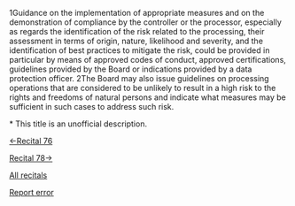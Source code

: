 
1Guidance on the implementation of appropriate measures and on the demonstration of compliance by the controller or the processor, especially as regards the identification of the risk related to the processing, their assessment in terms of origin, nature, likelihood and severity, and the identification of best practices to mitigate the risk, could be provided in particular by means of approved codes of conduct, approved certifications, guidelines provided by the Board or indications provided by a data protection officer. 2The Board may also issue guidelines on processing operations that are considered to be unlikely to result in a high risk to the rights and freedoms of natural persons and indicate what measures may be sufficient in such cases to address such risk.


\* This title is an unofficial description.




[←Recital 76](https://gdpr-info.eu/recitals/no-76/ "76 - Risk Assessment")


[Recital 78→](https://gdpr-info.eu/recitals/no-78/ "78 - Appropriate Technical and Organisational Measures")


[All recitals](https://gdpr-info.eu/recitals/)

[Report error](https://gdpr-info.eu/gf/?TB_iframe=true&height=306 "Your message")

